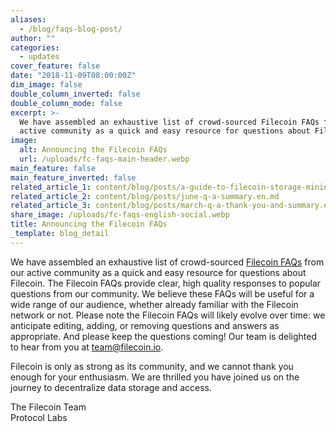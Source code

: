 ```yaml
---
aliases:
  - /blog/faqs-blog-post/
author: ""
categories:
  - updates
cover_feature: false
date: "2018-11-09T08:00:00Z"
dim_image: false
double_column_inverted: false
double_column_mode: false
excerpt: >-
  We have assembled an exhaustive list of crowd-sourced Filecoin FAQs from our
  active community as a quick and easy resource for questions about Filecoin.
image:
  alt: Announcing the Filecoin FAQs
  url: /uploads/fc-faqs-main-header.webp
main_feature: false
main_feature_inverted: false
related_article_1: content/blog/posts/a-guide-to-filecoin-storage-mining.en.md
related_article_2: content/blog/posts/june-q-a-summary.en.md
related_article_3: content/blog/posts/march-q-a-thank-you-and-summary.en.md
share_image: /uploads/fc-faqs-english-social.webp
title: Announcing the Filecoin FAQs
_template: blog_detail
---
```


We have assembled an exhaustive list of crowd-sourced [Filecoin FAQs](https://docs.filecoin.io/about-filecoin/faq/) from our active community as a quick and easy resource for questions about Filecoin. The Filecoin FAQs provide clear, high quality responses to popular questions from our community. We believe these FAQs will be useful for a wide range of our audience, whether already familiar with the Filecoin network or not. Please note the Filecoin FAQs will likely evolve over time: we anticipate editing, adding, or removing questions and answers as appropriate. And please keep the questions coming! Our team is delighted to hear from you at [team@filecoin.io](mailto:team@filecoin.io).

Filecoin is only as strong as its community, and we cannot thank you enough for your enthusiasm. We are thrilled you have joined us on the journey to decentralize data storage and access.

The Filecoin Team  
Protocol Labs

